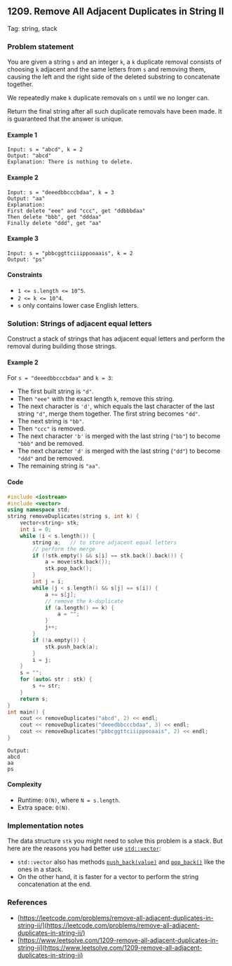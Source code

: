 ## 1209. Remove All Adjacent Duplicates in String II
Tag: string, stack

### Problem statement

You are given a string `s` and an integer `k`, a `k` duplicate removal consists of choosing `k` adjacent and the same letters from `s` and removing them, causing the left and the right side of the deleted substring to concatenate together.

We repeatedly make `k` duplicate removals on `s` until we no longer can.

Return the final string after all such duplicate removals have been made. It is guaranteed that the answer is unique.

#### Example 1
```plain
Input: s = "abcd", k = 2
Output: "abcd"
Explanation: There is nothing to delete.
```

#### Example 2
```plain
Input: s = "deeedbbcccbdaa", k = 3
Output: "aa"
Explanation: 
First delete "eee" and "ccc", get "ddbbbdaa"
Then delete "bbb", get "dddaa"
Finally delete "ddd", get "aa"
```

#### Example 3
```plain
Input: s = "pbbcggttciiippooaais", k = 2
Output: "ps"
``` 

#### Constraints

* `1 <= s.length <= 10^5`.
* `2 <= k <= 10^4`.
* `s` only contains lower case English letters.

### Solution: Strings of adjacent equal letters 

Construct a stack of strings that has adjacent equal letters and perform the removal during building those strings.

#### Example 2
For `s = "deeedbbcccbdaa"` and `k = 3`:

* The first built string is `"d"`.
* Then `"eee"` with the exact length `k`, remove this string.
* The next character is `'d'`, which equals the last character of the last string `"d"`, merge them together. The first string becomes `"dd"`.
* The next string is `"bb"`.
* Then `"ccc"` is removed.
* The next character `'b'` is merged with the last string (`"bb"`) to become `"bbb"` and be removed.
* The next character `'d'` is merged with the last string (`"dd"`) to become `"ddd"` and be removed.
* The remaining string is `"aa"`.

#### Code
```cpp
#include <iostream>
#include <vector>
using namespace std;
string removeDuplicates(string s, int k) {
    vector<string> stk;
    int i = 0;
    while (i < s.length()) {
        string a;   // to store adjacent equal letters        
        // perform the merge
        if (!stk.empty() && s[i] == stk.back().back()) {
            a = move(stk.back());
            stk.pop_back();
        }
        int j = i;
        while (j < s.length() && s[j] == s[i]) {
            a += s[j];
            // remove the k-duplicate
            if (a.length() == k) {
                a = "";
            }
            j++;
        }
        if (!a.empty()) {
            stk.push_back(a);
        }
        i = j;
    }
    s = "";
    for (auto& str : stk) {
        s += str;
    }
    return s;
}
int main() {
    cout << removeDuplicates("abcd", 2) << endl;
    cout << removeDuplicates("deeedbbcccbdaa", 3) << endl;
    cout << removeDuplicates("pbbcggttciiippooaais", 2) << endl;
}
```
```plain
Output:
abcd
aa
ps
```

#### Complexity
* Runtime: `O(N)`, where `N = s.length`.
* Extra space: `O(N)`.

### Implementation notes
The data structure `stk` you might need to solve this problem is a stack. But here are the reasons you had better use [`std::vector`](https://en.cppreference.com/w/cpp/container/vector):

* `std::vector` also has methods [`push_back(value)`](https://en.cppreference.com/w/cpp/container/vector/push_back) and [`pop_back()`](https://en.cppreference.com/w/cpp/container/vector/pop_back) like the ones in a stack.
* On the other hand, it is faster for a vector to perform the string concatenation at the end.

### References
* [https://leetcode.com/problems/remove-all-adjacent-duplicates-in-string-ii/](https://leetcode.com/problems/remove-all-adjacent-duplicates-in-string-ii/)
* [https://www.leetsolve.com/1209-remove-all-adjacent-duplicates-in-string-ii](https://www.leetsolve.com/1209-remove-all-adjacent-duplicates-in-string-ii)